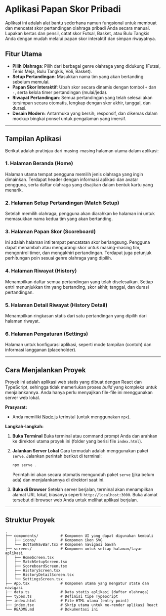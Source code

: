 # Aplikasi Papan Skor Pribadi

Aplikasi ini adalah alat bantu sederhana namun fungsional untuk membuat dan mencatat skor pertandingan olahraga pribadi Anda secara manual. Lupakan kertas dan pensil, catat skor Futsal, Basket, atau Bulu Tangkis Anda dengan mudah melalui papan skor interaktif dan simpan riwayatnya.

## Fitur Utama

- **Pilih Olahraga**: Pilih dari berbagai genre olahraga yang didukung (Futsal, Tenis Meja, Bulu Tangkis, Voli, Basket).
- **Setup Pertandingan**: Masukkan nama tim yang akan bertanding sebelum memulai.
- **Papan Skor Interaktif**: Ubah skor secara dinamis dengan tombol `+` dan `-`, serta kelola timer pertandingan (mulai/jeda).
- **Riwayat Pertandingan**: Semua pertandingan yang telah selesai akan tersimpan secara otomatis, lengkap dengan skor akhir, tanggal, dan durasi.
- **Desain Modern**: Antarmuka yang bersih, responsif, dan dikemas dalam mockup bingkai ponsel untuk pengalaman yang imersif.

---

## Tampilan Aplikasi

Berikut adalah pratinjau dari masing-masing halaman utama dalam aplikasi:

### 1. Halaman Beranda (Home)
Halaman utama tempat pengguna memilih jenis olahraga yang ingin dimainkan. Terdapat header dengan informasi aplikasi dan avatar pengguna, serta daftar olahraga yang disajikan dalam bentuk kartu yang menarik.

### 2. Halaman Setup Pertandingan (Match Setup)
Setelah memilih olahraga, pengguna akan diarahkan ke halaman ini untuk memasukkan nama kedua tim yang akan bertanding.

### 3. Halaman Papan Skor (Scoreboard)
Ini adalah halaman inti tempat pencatatan skor berlangsung. Pengguna dapat menambah atau mengurangi skor untuk masing-masing tim, mengontrol timer, dan mengakhiri pertandingan. Terdapat juga petunjuk perhitungan poin sesuai genre olahraga yang dipilih.

### 4. Halaman Riwayat (History)
Menampilkan daftar semua pertandingan yang telah diselesaikan. Setiap entri menunjukkan tim yang bertanding, skor akhir, tanggal, dan durasi pertandingan.

### 5. Halaman Detail Riwayat (History Detail)
Menampilkan ringkasan statis dari satu pertandingan yang dipilih dari halaman riwayat.

### 6. Halaman Pengaturan (Settings)
Halaman untuk konfigurasi aplikasi, seperti mode tampilan (contoh) dan informasi langganan (placeholder).

---

## Cara Menjalankan Proyek

Proyek ini adalah aplikasi web statis yang dibuat dengan React dan TypeScript, sehingga tidak memerlukan proses _build_ yang kompleks untuk menjalankannya. Anda hanya perlu menyajikan file-file ini menggunakan server web lokal.

**Prasyarat:**
- Anda memiliki [Node.js](https://nodejs.org/) terinstal (untuk menggunakan `npx`).

**Langkah-langkah:**

1.  **Buka Terminal**
    Buka terminal atau command prompt Anda dan arahkan ke direktori utama proyek ini (folder yang berisi file `index.html`).

2.  **Jalankan Server Lokal**
    Cara termudah adalah menggunakan paket `serve`. Jalankan perintah berikut di terminal:
    ```bash
    npx serve .
    ```
    Perintah ini akan secara otomatis mengunduh paket `serve` (jika belum ada) dan menjalankannya di direktori saat ini.

3.  **Buka di Browser**
    Setelah server berjalan, terminal akan menampilkan alamat URL lokal, biasanya seperti `http://localhost:3000`. Buka alamat tersebut di browser web Anda untuk melihat aplikasi berjalan.

---

## Struktur Proyek

```
.
├── components/          # Komponen UI yang dapat digunakan kembali
│   ├── icons/           # Komponen ikon SVG
│   └── BottomNavBar.tsx # Komponen navigasi bawah
├── screens/             # Komponen untuk setiap halaman/layar aplikasi
│   ├── HomeScreen.tsx
│   ├── MatchSetupScreen.tsx
│   ├── ScoreboardScreen.tsx
│   ├── HistoryScreen.tsx
│   ├── HistoryDetailScreen.tsx
│   └── SettingsScreen.tsx
├── App.tsx              # Komponen utama yang mengatur state dan navigasi
├── data.ts              # Data statis aplikasi (daftar olahraga)
├── types.ts             # Definisi tipe TypeScript
├── index.html           # File HTML utama (entry point)
├── index.tsx            # Skrip utama untuk me-render aplikasi React
└── README.md            # Dokumentasi ini
```
